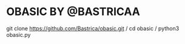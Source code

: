 # OBASIC BY @BASTRICAA

git clone https://github.com/Bastrica/obasic.git  /
cd obasic / 
python3 obasic.py

